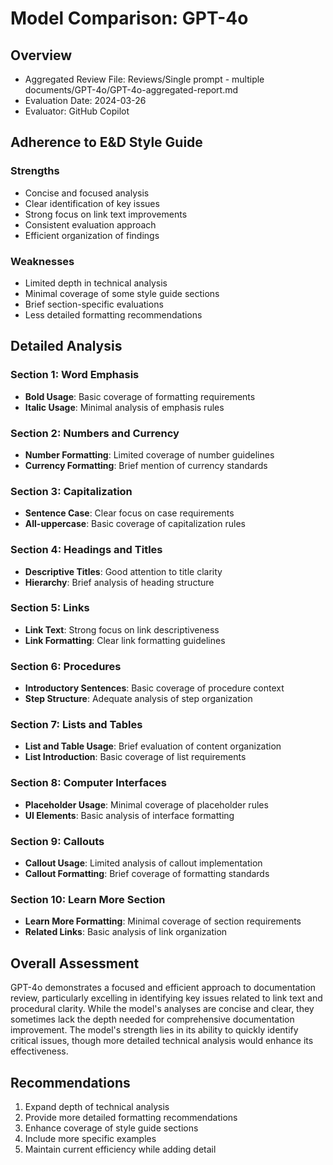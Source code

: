 # Model Comparison: GPT-4o

## Overview
- Aggregated Review File: Reviews/Single prompt - multiple documents/GPT-4o/GPT-4o-aggregated-report.md
- Evaluation Date: 2024-03-26
- Evaluator: GitHub Copilot

## Adherence to E&D Style Guide

### Strengths
- Concise and focused analysis
- Clear identification of key issues
- Strong focus on link text improvements
- Consistent evaluation approach
- Efficient organization of findings

### Weaknesses
- Limited depth in technical analysis
- Minimal coverage of some style guide sections
- Brief section-specific evaluations
- Less detailed formatting recommendations

## Detailed Analysis

### Section 1: Word Emphasis
- **Bold Usage**: Basic coverage of formatting requirements
- **Italic Usage**: Minimal analysis of emphasis rules

### Section 2: Numbers and Currency
- **Number Formatting**: Limited coverage of number guidelines
- **Currency Formatting**: Brief mention of currency standards

### Section 3: Capitalization
- **Sentence Case**: Clear focus on case requirements
- **All-uppercase**: Basic coverage of capitalization rules

### Section 4: Headings and Titles
- **Descriptive Titles**: Good attention to title clarity
- **Hierarchy**: Brief analysis of heading structure

### Section 5: Links
- **Link Text**: Strong focus on link descriptiveness
- **Link Formatting**: Clear link formatting guidelines

### Section 6: Procedures
- **Introductory Sentences**: Basic coverage of procedure context
- **Step Structure**: Adequate analysis of step organization

### Section 7: Lists and Tables
- **List and Table Usage**: Brief evaluation of content organization
- **List Introduction**: Basic coverage of list requirements

### Section 8: Computer Interfaces
- **Placeholder Usage**: Minimal coverage of placeholder rules
- **UI Elements**: Basic analysis of interface formatting

### Section 9: Callouts
- **Callout Usage**: Limited analysis of callout implementation
- **Callout Formatting**: Brief coverage of formatting standards

### Section 10: Learn More Section
- **Learn More Formatting**: Minimal coverage of section requirements
- **Related Links**: Basic analysis of link organization

## Overall Assessment
GPT-4o demonstrates a focused and efficient approach to documentation review, particularly excelling in identifying key issues related to link text and procedural clarity. While the model's analyses are concise and clear, they sometimes lack the depth needed for comprehensive documentation improvement. The model's strength lies in its ability to quickly identify critical issues, though more detailed technical analysis would enhance its effectiveness.

## Recommendations
1. Expand depth of technical analysis
2. Provide more detailed formatting recommendations
3. Enhance coverage of style guide sections
4. Include more specific examples
5. Maintain current efficiency while adding detail